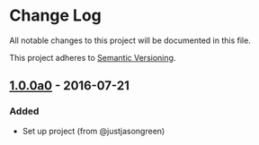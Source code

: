 # Change Log

All notable changes to this project will be documented in this file.

This project adheres to [Semantic Versioning](http://semver.org/).

## [1.0.0a0] - 2016-07-21
### Added
- Set up project (from @justjasongreen)

[1.0.0a0]: https://github.com/justjasongreen/racing_data/tree/1.0.0a0

